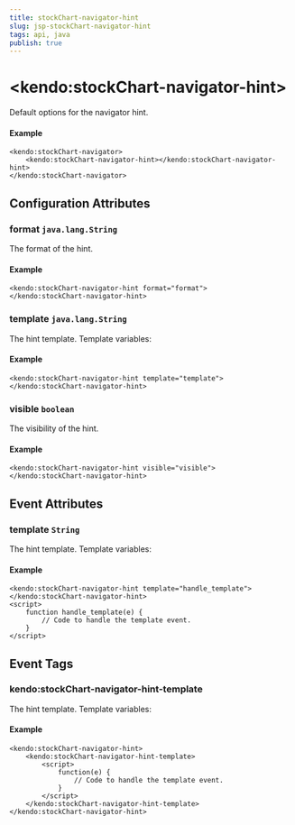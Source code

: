 ```yaml
---
title: stockChart-navigator-hint
slug: jsp-stockChart-navigator-hint
tags: api, java
publish: true
---
```


# \<kendo:stockChart-navigator-hint\>

Default options for the navigator hint.

#### Example
    <kendo:stockChart-navigator>
        <kendo:stockChart-navigator-hint></kendo:stockChart-navigator-hint>
    </kendo:stockChart-navigator>

## Configuration Attributes

### format `java.lang.String`

The format of the hint.

#### Example
    <kendo:stockChart-navigator-hint format="format">
    </kendo:stockChart-navigator-hint>

### template `java.lang.String`

The hint template.
Template variables:

#### Example
    <kendo:stockChart-navigator-hint template="template">
    </kendo:stockChart-navigator-hint>

### visible `boolean`

The visibility of the hint.

#### Example
    <kendo:stockChart-navigator-hint visible="visible">
    </kendo:stockChart-navigator-hint>


## Event Attributes

### template `String`

The hint template.
Template variables:


#### Example
    <kendo:stockChart-navigator-hint template="handle_template">
    </kendo:stockChart-navigator-hint>
    <script>
        function handle_template(e) {
            // Code to handle the template event.
        }
    </script>

## Event Tags

### kendo:stockChart-navigator-hint-template

The hint template.
Template variables:


#### Example
    <kendo:stockChart-navigator-hint>
        <kendo:stockChart-navigator-hint-template>
            <script>
                function(e) {
                    // Code to handle the template event.
                }
            </script>
        </kendo:stockChart-navigator-hint-template>
    </kendo:stockChart-navigator-hint>


